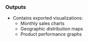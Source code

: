 ### Outputs
- Contains exported visualizations:
  - Monthly sales charts
  - Geographic distribution maps
  - Product performance graphs
